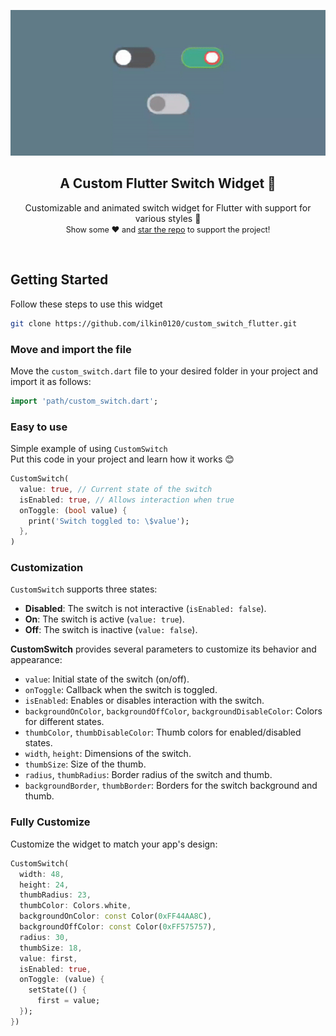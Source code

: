 
![](https://github.com/ilkin0120/custom_switch_flutter/blob/main/example_files/test.gif?raw=true)

<h2 align="center"> A Custom Flutter Switch Widget 🚀 </h2>

<p align="center">
Customizable and animated switch widget for Flutter with support for various styles 🤤
   <br>
   <span style="font-size: 0.9em"> Show some ❤️ and <a href="https://github.com/ilkin0120/custom_switch_flutter/">star the repo</a> to support the project! </span>
</p>

<br>

## Getting Started
Follow these steps to use this widget

```bash
git clone https://github.com/ilkin0120/custom_switch_flutter.git
```

### Move and import the file

Move the `custom_switch.dart` file to your desired folder in your project and import it as follows:

```dart
import 'path/custom_switch.dart';
```

### Easy to use
Simple example of using `CustomSwitch`<br>
Put this code in your project and learn how it works 😊

```dart
CustomSwitch(
  value: true, // Current state of the switch
  isEnabled: true, // Allows interaction when true
  onToggle: (bool value) {
    print('Switch toggled to: \$value');
  },
)
```

### Customization
`CustomSwitch` supports three states:
- **Disabled**: The switch is not interactive (`isEnabled: false`).
- **On**: The switch is active (`value: true`).
- **Off**: The switch is inactive (`value: false`).

**CustomSwitch** provides several parameters to customize its behavior and appearance:

- `value`: Initial state of the switch (on/off).
- `onToggle`: Callback when the switch is toggled.
- `isEnabled`: Enables or disables interaction with the switch.
- `backgroundOnColor`, `backgroundOffColor`, `backgroundDisableColor`: Colors for different states.
- `thumbColor`, `thumbDisableColor`: Thumb colors for enabled/disabled states.
- `width`, `height`: Dimensions of the switch.
- `thumbSize`: Size of the thumb.
- `radius`, `thumbRadius`: Border radius of the switch and thumb.
- `backgroundBorder`, `thumbBorder`: Borders for the switch background and thumb.

### Fully Customize
Customize the widget to match your app's design:

```dart
CustomSwitch(
  width: 48,
  height: 24,
  thumbRadius: 23,
  thumbColor: Colors.white,
  backgroundOnColor: const Color(0xFF44AA8C),
  backgroundOffColor: const Color(0xFF575757),
  radius: 30,
  thumbSize: 18,
  value: first,
  isEnabled: true,
  onToggle: (value) {
    setState(() {
      first = value;
  });
})
```
